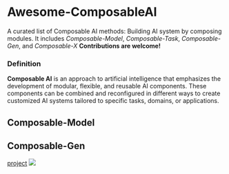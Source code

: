 # Awesome-ComposableAI

A curated list of Composable AI methods: Building AI system by composing modules.
It includes *Composable-Model*, *Composable-Task*, *Composable-Gen*, and *Composable-X*
**Contributions are welcome!**

### Definition

**Composable AI** is an approach to artificial intelligence that emphasizes the development of modular, flexible, and reusable AI components. These components can be combined and reconfigured in different ways to create customized AI systems tailored to specific tasks, domains, or applications.

## Composable-Model


## Composable-Gen

[project](https://github.com/albarji/mixture-of-diffusers)
![](https://user-images.githubusercontent.com/9654655/195362341-bc7766c2-f5c6-40f2-b457-59277aa11027.png)